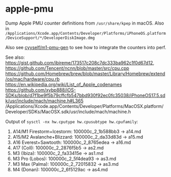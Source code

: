 # apple-pmu

Dump Apple PMU counter definitions from `/usr/share/kpep` in macOS. Also in `/Applications/Xcode.app/Contents/Developer/Platforms/iPhoneOS.platform/DeviceSupport/*/DeveloperDiskImage.dmg`

Also see [cyyself/m1-pmu-gen](https://github.com/cyyself/m1-pmu-gen) to see how to integrate the counters into perf.

See also: https://gist.github.com/ibireme/173517c208c7dc333ba962c1f0d67d12, https://github.com/Tencent/ncnn/blob/master/src/cpu.cpp https://github.com/Homebrew/brew/blob/master/Library/Homebrew/extend/os/mac/hardware/cpu.rb https://en.wikipedia.org/wiki/List_of_Apple_codenames https://github.com/xybp888/iOS-SDKs/blob/d7f1be9f5b79cffcfb547bbd930f92ec0fc35038/iPhoneOS17.5.sdk/usr/include/mach/machine.h#L365 /Applications/Xcode.app/Contents/Developer/Platforms/MacOSX.platform/Developer/SDKs/MacOSX.sdk/usr/include/mach/machine.h

Output of `sysctl -nx hw.cputype hw.cpusubtype hw.cpufamily`:

1. A14/M1 Firestorm+Icestorm: 100000c_2_1b588bb3 -> a14.md
2. A15/M2 Avalanche+Blizzard: 100000c_2_da33d83d -> a15.md
3. A16 Everest+Sawtooth: 100000c_2_8765edea -> a16.md
4. A17 (Coll): 100000c_2_2876f5b5 -> as2.md
5. M3 (Ibiza): 100000c_2_fa33415e -> as1.md
6. M3 Pro (Lobos): 100000c_2_5f4dea93 -> as3.md
7. M3 Max (Palma): 100000c_2_72015832 -> as3.md
8. M4 (Donan): 100000c_2_6f5129ac -> as4.md
